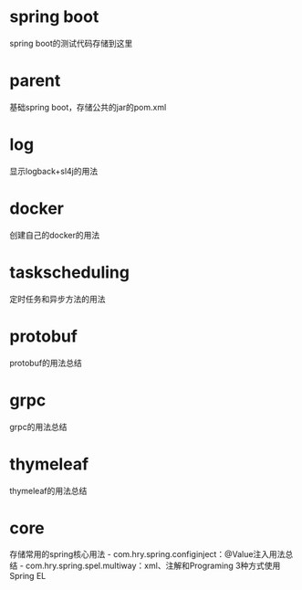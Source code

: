 # spring boot
spring boot的测试代码存储到这里

# parent  
基础spring boot，存储公共的jar的pom.xml

# log  
显示logback+sl4j的用法

# docker
创建自己的docker的用法

# taskscheduling
定时任务和异步方法的用法

# protobuf
protobuf的用法总结

# grpc
grpc的用法总结

# thymeleaf
thymeleaf的用法总结

# core
存储常用的spring核心用法
	- com.hry.spring.configinject：@Value注入用法总结
	- com.hry.spring.spel.multiway：xml、注解和Programing 3种方式使用Spring EL